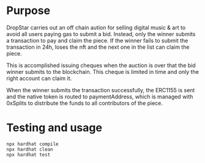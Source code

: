 # Purpose

DropStar carries out an off chain aution for selling digital music & art to avoid all users paying gas to submit a bid. Instead, only the winner submits a transaction to pay and claim the piece. If the winner fails to submit the transaction in 24h, loses the nft and the next one in the list can claim the piece.

This is accomplished issuing cheques when the auction is over that the bid winner submits to the blockchain. This cheque is limited in time and only the right account can claim it.

When the winner submits the transaction successfully, the ERC1155 is sent and the native token is routed to paymentAddress, which is managed with 0xSplits to distribute the funds to all contributors of the piece.

# Testing and usage

```shell
npx hardhat compile
npx hardhat clean
npx hardhat test
```
